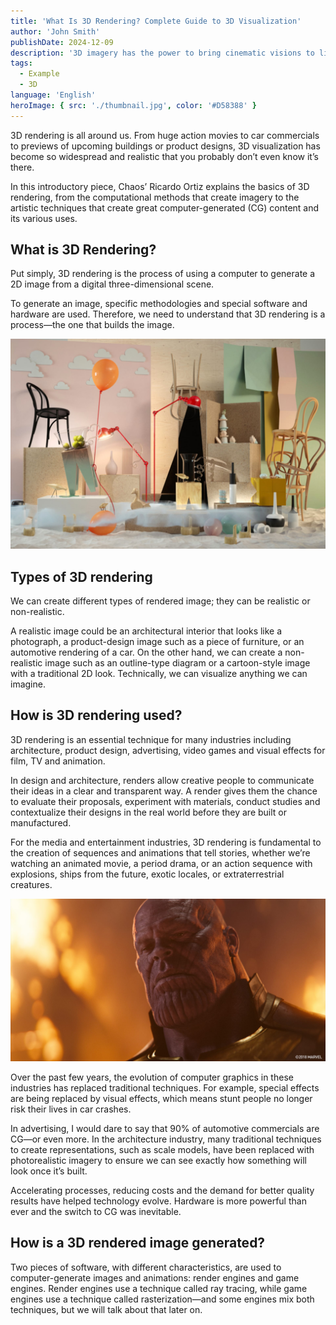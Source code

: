 ```yaml
---
title: 'What Is 3D Rendering? Complete Guide to 3D Visualization'
author: 'John Smith'
publishDate: 2024-12-09
description: '3D imagery has the power to bring cinematic visions to life and help accurately plan tomorrow’s cityscapes. Here, 3D expert Ricardo Ortiz explains how it works.'
tags:
  - Example
  - 3D
language: 'English'
heroImage: { src: './thumbnail.jpg', color: '#D58388' }
---
```


3D rendering is all around us. From huge action movies to car commercials to previews of upcoming buildings or product designs, 3D visualization has become so widespread and realistic that you probably don’t even know it’s there.

In this introductory piece, Chaos’ Ricardo Ortiz explains the basics of 3D rendering, from the computational methods that create imagery to the artistic techniques that create great computer-generated (CG) content and its various uses.

## What is 3D Rendering?

Put simply, 3D rendering is the process of using a computer to generate a 2D image from a digital three-dimensional scene.

To generate an image, specific methodologies and special software and hardware are used. Therefore, we need to understand that 3D rendering is a process—the one that builds the image.

![alt text](./nikola-arsov-still-life-interior-design-vray-3ds-max-05-930px.jpg)

## Types of 3D rendering

We can create different types of rendered image; they can be realistic or non-realistic.

A realistic image could be an architectural interior that looks like a photograph, a product-design image such as a piece of furniture, or an automotive rendering of a car. On the other hand, we can create a non-realistic image such as an outline-type diagram or a cartoon-style image with a traditional 2D look. Technically, we can visualize anything we can imagine.

## How is 3D rendering used?

3D rendering is an essential technique for many industries including architecture, product design, advertising, video games and visual effects for film, TV and animation.

In design and architecture, renders allow creative people to communicate their ideas in a clear and transparent way. A render gives them the chance to evaluate their proposals, experiment with materials, conduct studies and contextualize their designs in the real world before they are built or manufactured.

For the media and entertainment industries, 3D rendering is fundamental to the creation of sequences and animations that tell stories, whether we’re watching an animated movie, a period drama, or an action sequence with explosions, ships from the future, exotic locales, or extraterrestrial creatures.

![alt text](./thanos-dd-single-image-004a.jpg)

Over the past few years, the evolution of computer graphics in these industries has replaced traditional techniques. For example, special effects are being replaced by visual effects, which means stunt people no longer risk their lives in car crashes.

In advertising, I would dare to say that 90% of automotive commercials are CG—or even more. In the architecture industry, many traditional techniques to create representations, such as scale models, have been replaced with photorealistic imagery to ensure we can see exactly how something will look once it’s built.

Accelerating processes, reducing costs and the demand for better quality results have helped technology evolve. Hardware is more powerful than ever and the switch to CG was inevitable.

## How is a 3D rendered image generated?

Two pieces of software, with different characteristics, are used to computer-generate images and animations: render engines and game engines. Render engines use a technique called ray tracing, while game engines use a technique called rasterization—and some engines mix both techniques, but we will talk about that later on.
